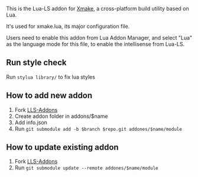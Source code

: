This is the Lua-LS addon for [Xmake](https://xmake.io/), a cross-platform build utility based on Lua.

It's used for xmake.lua, its major configuration file.

Users need to enable this addon from Lua Addon Manager, and select "Lua" as the language mode for this file, to enable the intellisense from Lua-LS.

## Run style check

Run `stylua library/` to fix lua styles

## How to add new addon

1. Fork [LLS-Addons](https://github.com/LuaLS/LLS-Addons.git)
2. Create addon folder in addons/$name
3. Add info.json
4. Run `git submodule add -b $branch $repo.git addones/$name/module`

## How to update existing addon

1. Fork [LLS-Addons](https://github.com/LuaLS/LLS-Addons.git)
2. Run `git submodule update --remote addones/$name/module`